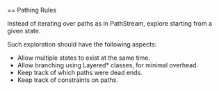 == Pathing Rules

Instead of iterating over paths as in PathStream, explore starting from a given state.

Such exploration should have the following aspects:
- Allow multiple states to exist at the same time.
- Allow branching using Layered* classes, for minimal overhead.
- Keep track of which paths were dead ends.
- Keep track of constraints on paths.
